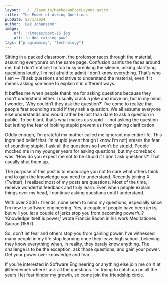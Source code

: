 ```yaml
---
layout: ../../layouts/MarkdownPostLayout.astro
title: 'The Power of Asking Questions'
pubDate: 02/1/2024
author: 'Bek Johansson'
image:
    url: '/images/post-15.jpg'
    alt: 'a dog raising paw'
tags: ["programming", "technology"]
---
```

<div class='prose'>

Sitting in a packed classroom, the professor races through the material, assuming everyone’s on the same page. Confusion paints the faces around me, but I don’t notice; I’m too busy breaking the silence, asking clarifying questions loudly. I’m not afraid to admit I don’t know everything. That’s who I am — I’ll ask questions and strive to understand the material, even if it means asking someone to explain it in different ways.

It baffles me when people thank me for asking questions because they didn’t understand either. I usually crack a joke and move on, but in my mind, I wonder, ‘Why couldn’t they ask the question?’ I’ve come to realize that people fear sounding stupid if they ask a question. We all assume everyone else understands and would rather be lost than dare to ask a question in public. To be blunt, that’s what makes us stupid — not asking the question but letting the fear of looking stupid prevent us from gaining clarification.

Oddly enough, I’m grateful my mother called me ignorant my entire life. This ingrained belief that I’m stupid (even though I know I’m not) erases the fear of sounding stupid. I ask all the questions so I won’t be stupid. People mocked me in my younger years for asking questions, but my comeback was, ‘How do you expect me not to be stupid if I don’t ask questions?’ That usually shut them up.

The purpose of this post is to encourage you not to care what others think and to gain the knowledge you need to understand. Recently joining X (Twitter), I realized most of my posts are questions. Most of the time, I receive wonderful feedback and truly learn. Even when people explain things over my head, I continue asking questions until I understand.

With over 2000+ friends, none seem to mind my questions, especially since I’m new to software engineering. Yes, a couple of people have been jerks, but will you let a couple of jerks stop you from becoming powerful? ‘Knowledge itself is power,’ wrote Francis Bacon in his work Meditationes Sacrae (1597).

So, don’t let fear and others stop you from gaining power. I’ve witnessed many people in my life stop learning once they leave high school, believing they know everything when, in reality, they barely know anything. The challenge is to be the exception, ask those questions, and gain your power. Get your power over knowledge and fear.

If you’re interested in Software Engineering or anything else join me on X at @thedevbek where I ask all the questions. I’m trying to catch up on all the years I let fear hinder my growth, so come join the friendship circle.
</div>